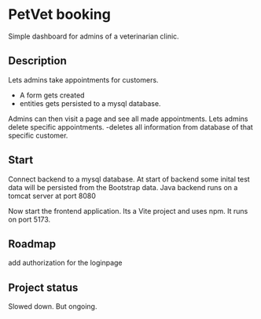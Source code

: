 # PetVet booking
Simple dashboard for admins of a veterinarian clinic.

## Description
Lets admins take appointments for customers. 
  - A form gets created
  - entities gets persisted to a mysql database.
 
Admins can then visit a page and see all made appointments.
Lets admins delete specific appointments.
  -deletes all information from database of that specific customer.

## Start 
Connect backend to a mysql database.
At start of backend some inital test data will be persisted from the Bootstrap data.
Java backend runs on a tomcat server at port 8080

Now start the frontend application.
Its a Vite project and uses npm.
It runs on port 5173. 

## Roadmap
add authorization for the loginpage

## Project status
Slowed down. But ongoing.
